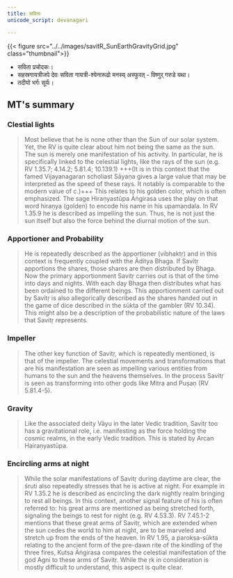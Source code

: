 ```yaml
---
title: सविता
unicode_script: devanagari

---
```


{{< figure src="../../images/savitR_SunEarthGravityGrid.jpg"  class="thumbnail">}}

- सविता प्रचोदकः। 
- सहस्रगायत्रीजपे देवः सविता गायत्री-श्येनारूढो मनस्य् अस्फुरत् - विष्णुर् गरुडे यथा।
- तदीयो भर्गः सूर्यः।

## MT's summary

### Clestial lights
> Most believe that he is none other than the Sun of our solar system. Yet, the RV is quite clear about him not being the same as the sun. The sun is merely one manifestation of his activity. In particular, he is specifically linked to the celestial lights, like the rays of the sun (e.g. RV 1.35.7; 4.14.2; 5.81.4; 10.139.1) +++(It is in this context that the famed Vijayanagaran scholiast Sāyaṇa gives a large value that may be interpreted as the speed of these rays. It notably is comparable to the modern value of $c$.)+++ This relates to his golden color, which is often emphasized. The sage Hiraṇyastūpa Āṅgirasa uses the play on that word hiraṇya (golden) to encode his name in his upamaṇdala.  In RV 1.35.9 he is described as impelling the sun. Thus, he is not just the sun itself but also the force behind the diurnal motion of the sun.

### Apportioner and Probability
> He is repeatedly described as the apportioner (vibhaktṛ)  and in this context is frequently coupled with the Āditya Bhaga. If Savitṛ apportions the shares, those shares are then distributed by Bhaga. Now the primary apportionment Savitṛ carries out is that of the time into days and nights. With each day Bhaga then distributes what has been ordained to the different beings. This apportionment carried out by Savitṛ is also allegorically described as the shares handed out in the game of dice described in the sūkta of the gambler (RV 10.34). This might also be a description of the probabilistic nature of the laws that Savitṛ represents.

### Impeller
> The other key function of Savitṛ, which is repeatedly mentioned, is that of the impeller. The celestial movements and transformations that are his manifestation are seen as impelling various entities from humans to the sun and the heavens themselves. In the process Savitṛ is seen as transforming into other gods like Mitra and Puṣaṇ (RV 5.81.4-5).

### Gravity
> Like the associated deity Vāyu in the later Vedic tradition, Savitṛ too has a gravitational role, i.e. manifesting as the force holding the cosmic realms, in the early Vedic tradition. This is stated by Arcan Hairaṇyastūpa.

### Encircling arms at night

> While the solar manifestations of Savitṛ during daytime are clear, the śruti also repeatedly stresses that he is active at night. For example in RV 1.35.2 he is described as encircling the dark nightly realm bringing to rest all beings. In this context, another signal feature of his is often referred to: his great arms are mentioned as being stretched forth, signaling the beings to rest for night (e.g. RV 4.53.3). RV 7.45.1-2 mentions that these great arms of Savitṛ, which are extended when the sun cedes the world to him at night, are to be marveled and stretch up from the ends of the heaven. In RV 1.95, a parokṣa-sūkta relating to the ancient form of the pre-dawn rite of the kindling of the three fires, Kutsa Āṅgirasa compares the celestial manifestation of the god Agni to these arms of Savitṛ. While the ṛk in consideration is mostly difficult to understand, this aspect is quite clear.

